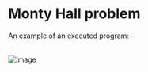 # Monty Hall problem

An example of an executed program:

\
![image](https://github.com/user-attachments/assets/1f5ba4d9-50f5-4005-b6cd-bbb47b4e0627)
